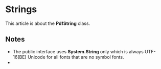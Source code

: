 ﻿# Strings

This article is about the **PdfString** class.

## Notes
* The public interface uses **System.String** only which is always UTF-16(BE) Unicode for all fonts that are no symbol fonts.
* 